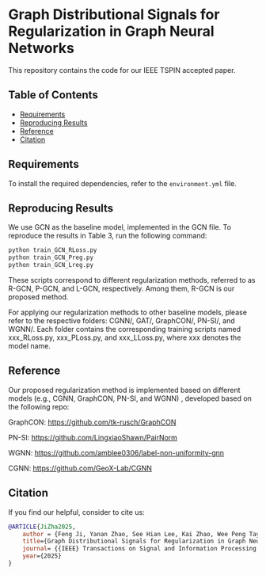 # Graph Distributional Signals for Regularization in Graph Neural Networks

This repository contains the code for our IEEE TSPIN accepted paper.

## Table of Contents
- [Requirements](#requirements)
- [Reproducing Results](#reproducing-results)
- [Reference](#reference)
- [Citation](#citation)

## Requirements
To install the required dependencies, refer to the `environment.yml` file.

## Reproducing Results
We use GCN as the baseline model, implemented in the GCN file. To reproduce the results in Table 3, run the following command:

```bash
python train_GCN_RLoss.py 
python train_GCN_Preg.py 
python train_GCN_Lreg.py 


```
These scripts correspond to different regularization methods, referred to as R-GCN, P-GCN, and L-GCN, respectively. Among them, R-GCN is our proposed method.

For applying our regularization methods to other baseline models, please refer to the respective folders: CGNN/, GAT/, GraphCON/, PN-SI/, and WGNN/. Each folder contains the corresponding training scripts named xxx_RLoss.py, xxx_PLoss.py, and xxx_LLoss.py, where xxx denotes the model name.

## Reference

Our proposed regularization method is implemented based on different models (e.g., CGNN, GraphCON, PN-SI, and WGNN) , developed based on the following repo: 

GraphCON: https://github.com/tk-rusch/GraphCON

PN-SI: https://github.com/LingxiaoShawn/PairNorm

WGNN: https://github.com/amblee0306/label-non-uniformity-gnn

CGNN: https://github.com/GeoX-Lab/CGNN


## Citation
If you find our helpful, consider to cite us:

```bibtex
@ARTICLE{JiZha2025,
	author = {Feng Ji, Yanan Zhao, See Hian Lee, Kai Zhao, Wee Peng Tay and Jielong Yang},
	title={Graph Distributional Signals for Regularization in Graph Neural Networks},
	journal= {{IEEE} Transactions on Signal and Information Processing over Networks}, 
	year={2025}
}
```
